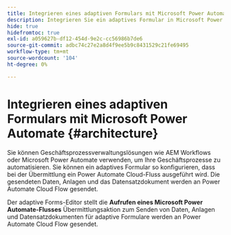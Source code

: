 ```yaml
---
title: Integrieren eines adaptiven Formulars mit Microsoft Power Automate
description: Integrieren Sie ein adaptives Formular in Microsoft Power Automate.
hide: true
hidefromtoc: true
exl-id: a059627b-df12-454d-9e2c-cc56986b7de6
source-git-commit: adbc74c27e2a8d4f9ee5b9c8431529c21fe69495
workflow-type: tm+mt
source-wordcount: '104'
ht-degree: 0%

---
```


# Integrieren eines adaptiven Formulars mit Microsoft Power Automate {#architecture}

Sie können Geschäftsprozessverwaltungslösungen wie AEM Workflows oder Microsoft Power Automate verwenden, um Ihre Geschäftsprozesse zu automatisieren. Sie können ein adaptives Formular so konfigurieren, dass bei der Übermittlung ein Power Automate Cloud-Fluss ausgeführt wird. Die gesendeten Daten, Anlagen und das Datensatzdokument werden an Power Automate Cloud Flow gesendet.

Der adaptive Forms-Editor stellt die **Aufrufen eines Microsoft Power Automate-Flusses** Übermittlungsaktion zum Senden von Daten, Anlagen und Datensatzdokumenten für adaptive Formulare werden an Power Automate Cloud Flow gesendet.

